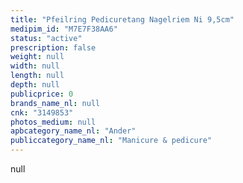 ```yaml
---
title: "Pfeilring Pedicuretang Nagelriem Ni 9,5cm"
medipim_id: "M7E7F38AA6"
status: "active"
prescription: false
weight: null
width: null
length: null
depth: null
publicprice: 0
brands_name_nl: null
cnk: "3149853"
photos_medium: null
apbcategory_name_nl: "Ander"
publiccategory_name_nl: "Manicure & pedicure"
---
```

null
